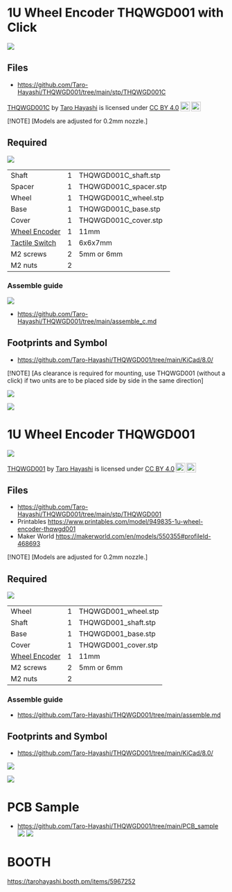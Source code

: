# 1U Wheel Encoder THQWGD001 with Click

![](img/main_c.jpg)

## Files
- https://github.com/Taro-Hayashi/THQWGD001/tree/main/stp/THQWGD001C

<p xmlns:cc="http://creativecommons.org/ns#" xmlns:dct="http://purl.org/dc/terms/"><a property="dct:title" rel="cc:attributionURL" href="https://github.com/Taro-Hayashi/THQWGD001">THQWGD001C</a> by <a rel="cc:attributionURL dct:creator" property="cc:attributionName" href="https://x.com/w_vwbw">Taro Hayashi</a> is licensed under <a href="https://creativecommons.org/licenses/by/4.0/?ref=chooser-v1" target="_blank" rel="license noopener noreferrer" style="display:inline-block;">CC BY 4.0<img style="height:22px!important;margin-left:3px;vertical-align:text-bottom;" src="https://mirrors.creativecommons.org/presskit/icons/cc.svg?ref=chooser-v1" alt=""><img style="height:22px!important;margin-left:3px;vertical-align:text-bottom;" src="https://mirrors.creativecommons.org/presskit/icons/by.svg?ref=chooser-v1" alt=""></a></p>

[!NOTE]
[Models are adjusted for 0.2mm nozzle.]

## Required

![](img/contents_c.jpg)

||||
|-|-|-|
|Shaft|1|THQWGD001C_shaft.stp|
|Spacer|1|THQWGD001C_spacer.stp|
|Wheel|1|THQWGD001C_wheel.stp|
|Base|1|THQWGD001C_base.stp|
|Cover|1|THQWGD001C_cover.stp|
|[Wheel Encoder](https://www.aliexpress.com/item/1005005353854113.html)|1|11mm|
|[Tactile Switch](https://www.aliexpress.com/item/1005004045168083.html)|1|6x6x7mm|
|M2 screws|2|5mm or 6mm|
|M2 nuts|2||

### Assemble guide
![](img/overall.jpg)
- https://github.com/Taro-Hayashi/THQWGD001/tree/main/assemble_c.md

## Footprints and Symbol

- https://github.com/Taro-Hayashi/THQWGD001/tree/main/KiCad/8.0/

[!NOTE]
[As clearance is required for mounting, use THQWGD001 (without a click) if two units are to be placed side by side in the same direction]

![](img/footprint_c.jpg)

![](img/size_c.jpg)

# 1U Wheel Encoder THQWGD001

![](img/main.jpg)

<p xmlns:cc="http://creativecommons.org/ns#" xmlns:dct="http://purl.org/dc/terms/"><a property="dct:title" rel="cc:attributionURL" href="https://github.com/Taro-Hayashi/THQWGD001">THQWGD001</a> by <a rel="cc:attributionURL dct:creator" property="cc:attributionName" href="https://x.com/w_vwbw">Taro Hayashi</a> is licensed under <a href="https://creativecommons.org/licenses/by/4.0/?ref=chooser-v1" target="_blank" rel="license noopener noreferrer" style="display:inline-block;">CC BY 4.0<img style="height:22px!important;margin-left:3px;vertical-align:text-bottom;" src="https://mirrors.creativecommons.org/presskit/icons/cc.svg?ref=chooser-v1" alt=""><img style="height:22px!important;margin-left:3px;vertical-align:text-bottom;" src="https://mirrors.creativecommons.org/presskit/icons/by.svg?ref=chooser-v1" alt=""></a></p>


## Files

- https://github.com/Taro-Hayashi/THQWGD001/tree/main/stp/THQWGD001
- Printables https://www.printables.com/model/949835-1u-wheel-encoder-thqwgd001
- Maker World https://makerworld.com/en/models/550355#profileId-468693

[!NOTE]
[Models are adjusted for 0.2mm nozzle.]

## Required

![](img/contents.jpg)

||||
|-|-|-|
|Wheel|1|THQWGD001_wheel.stp|
|Shaft|1|THQWGD001_shaft.stp|
|Base|1|THQWGD001_base.stp|
|Cover|1|THQWGD001_cover.stp|
|[Wheel Encoder](https://www.aliexpress.com/item/1005005353854113.html)|1|11mm|
|M2 screws|2|5mm or 6mm|
|M2 nuts|2||

### Assemble guide
- https://github.com/Taro-Hayashi/THQWGD001/tree/main/assemble.md

## Footprints and Symbol
- https://github.com/Taro-Hayashi/THQWGD001/tree/main/KiCad/8.0/

![](img/footprint_c.jpg)

![](img/size.jpg)

# PCB Sample
- https://github.com/Taro-Hayashi/THQWGD001/tree/main/PCB_sample
![](img/sample.jpg)
![](img/usage.jpg)

# BOOTH
https://tarohayashi.booth.pm/items/5967252
